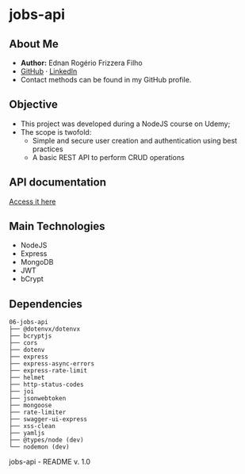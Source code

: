 # jobs-api

## About Me

- **Author:** Ednan Rogério Frizzera Filho  
- [GitHub](https://github.com/ednanf) · [LinkedIn](https://www.linkedin.com/in/ednanrff/)  
- Contact methods can be found in my GitHub profile.

## Objective

- This project was developed during a NodeJS course on Udemy;
- The scope is twofold: 
  - Simple and secure user creation and authentication using best practices
  - A basic REST API to perform CRUD operations

## API documentation

[Access it here](https://jobs-api.apidocumentation.com/reference)

## Main Technologies

- NodeJS
- Express
- MongoDB
- JWT
- bCrypt

## Dependencies

```
06-jobs-api
├── @dotenvx/dotenvx
├── bcryptjs
├── cors
├── dotenv
├── express
├── express-async-errors
├── express-rate-limit
├── helmet
├── http-status-codes
├── joi
├── jsonwebtoken
├── mongoose
├── rate-limiter
├── swagger-ui-express
├── xss-clean
├── yamljs
├── @types/node (dev)
└── nodemon (dev)
```

jobs-api - README v. 1.0
